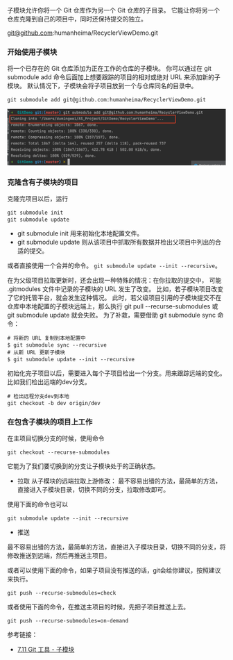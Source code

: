 子模块允许你将一个 Git 仓库作为另一个 Git 仓库的子目录。 它能让你将另一个仓库克隆到自己的项目中，同时还保持提交的独立。


git@github.com:humanheima/RecyclerViewDemo.git

### 开始使用子模块
将一个已存在的 Git 仓库添加为正在工作的仓库的子模块。 你可以通过在 git submodule add 命令后面加上想要跟踪的项目的相对或绝对 URL 来添加新的子模块。
默认情况下，子模块会将子项目放到一个与仓库同名的目录中。


```shell
git submodule add git@github.com:humanheima/RecyclerViewDemo.git
```

![添加子仓库](添加子仓库.png)


### 克隆含有子模块的项目

克隆完项目以后，运行

```shell
git submodule init 
git submodule update
```

* git submodule init 用来初始化本地配置文件。
* git submodule update 则从该项目中抓取所有数据并检出父项目中列出的合适的提交。

或者直接使用一个合并的命令。 `git submodule update --init --recursive`。

在为父级项目拉取更新时，还会出现一种特殊的情况：在你拉取的提交中， 可能 .gitmodules 文件中记录的子模块的 URL 发生了改变。 比如，若子模块项目改变了它的托管平台，就会发生这种情况。 此时，若父级项目引用的子模块提交不在仓库中本地配置的子模块远端上，那么执行 git pull --recurse-submodules 或 git submodule update 就会失败。 为了补救，需要借助 git submodule sync 命令：

```shell
# 将新的 URL 复制到本地配置中
$ git submodule sync --recursive
# 从新 URL 更新子模块
$ git submodule update --init --recursive
```

初始化完子项目以后，需要进入每个子项目检出一个分支。用来跟踪远端的变化。比如我们检出远端的dev分支。

```shell
# 检出远程分支dev到本地 
git checkout -b dev origin/dev 
```

### 在包含子模块的项目上工作

在主项目切换分支的时候，使用命令

```shell
git checkout --recurse-submodules
``` 
它能为了我们要切换到的分支让子模块处于的正确状态。

* 拉取 
从子模块的远端拉取上游修改： 最不容易出错的方法，最简单的方法，直接进入子模块目录，切换不同的分支，拉取修改即可。

使用下面的命令也可以
```shell
git submodule update --init --recursive
```



* 推送

最不容易出错的方法，最简单的方法，直接进入子模块目录，切换不同的分支，将修改推送到远端，然后再推送主项目。

或者可以使用下面的命令，如果子项目没有推送的话，git会给你建议，按照建议来执行。

```shell
git push --recurse-submodules=check
```

或者使用下面的命令，在推送主项目的时候，先把子项目推送上去。

```shell
git push --recurse-submodules=on-demand
```






参考链接：


* [7.11 Git 工具 - 子模块](https://git-scm.com/book/zh/v2/Git-%E5%B7%A5%E5%85%B7-%E5%AD%90%E6%A8%A1%E5%9D%97)